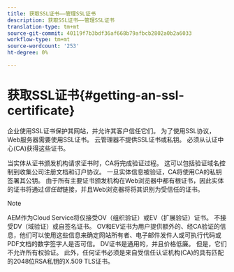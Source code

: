 ```yaml
---
title: 获取SSL证书——管理SSL证书
description: 获取SSL证书——管理SSL证书
translation-type: tm+mt
source-git-commit: 40119f7b3bdf36af668b79afbcb2802a0b2a6033
workflow-type: tm+mt
source-wordcount: '253'
ht-degree: 0%

---
```



# 获取SSL证书{#getting-an-ssl-certificate}

企业使用SSL证书保护其网站，并允许其客户信任它们。 为了使用SSL协议，Web服务器需要使用SSL证书。 云管理器不提供SSL证书或私钥。 必须从认证中心(CA)获得这些证书。

当实体从证书颁发机构请求证书时，CA将完成验证过程。 这可以包括验证域名控制到收集公司注册文档和订户协议。 一旦实体信息被验证，CA将使用CA的私钥签署其公钥。 由于所有主要证书颁发机构在Web浏览器中都有根证书，因此实体的证书将通过&#x200B;*信任链*&#x200B;链接，并且Web浏览器将将其识别为受信任的证书。

>[!NOTE]
>AEM作为Cloud Service将仅接受OV（组织验证）或EV（扩展验证）证书。 不接受DV（域验证）或自签名证书。 OV和EV证书为用户提供额外的、经CA验证的信息，他们可以使用这些信息来确定网站所有者、电子邮件发件人或可执行代码或PDF文档的数字签字人是否可信。 DV证书是通用的，并且价格低廉。 但是，它们不允许所有权验证。
>此外，任何证书必须是来自受信任认证机构(CA)的具有匹配的2048位RSA私钥的X.509 TLS证书。

